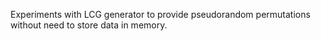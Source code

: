 Experiments with LCG generator to provide pseudorandom permutations 
without need to store data in memory.